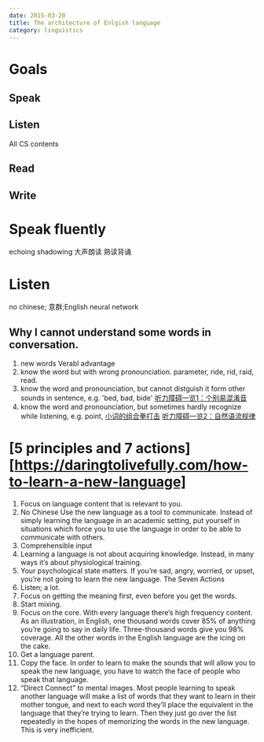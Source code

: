 ```yaml
---
date: 2015-03-20
title: The architecture of Enlgish language
category: linguistics
---
```

# Goals
## Speak 

## Listen
All CS contents
## Read
## Write

# Speak fluently
echoing
shadowing
大声朗读
熟读背诵

# Listen
no chinese; 意群;English neural network
## Why I cannot understand some words in conversation.
1. new words
Verabl advantage
2. know the word but with wrong pronounciation. parameter, ride, rid, raid, read.
3. know the word and pronounciation, but cannot distguish it form other sounds in sentence, e.g. 'bed, bad, bide'
[听力障碍一览1：个别易混淆音][1]
4. know the word and pronounciation, but sometimes hardly recognize while listening, e.g. point, [小词的组合拳打击][4]
[听力障碍一览2：自然语流规律][2]

# [5 principles and 7 actions][https://daringtolivefully.com/how-to-learn-a-new-language]
1. Focus on language content that is relevant to you.
2. No Chinese 
Use the new language as a tool to communicate. Instead of simply learning the language in an academic setting, put yourself in situations which force you to use the language in order to be able to communicate with others.
3. Comprehensible input
4. Learning a language is not about acquiring knowledge. Instead, in many ways it’s about physiological training.
5. Your psychological state matters. If  you’re  sad,  angry,  worried,  or upset, you’re  not  going  to  learn the new language. 
The Seven Actions
1. Listen; a lot. 
2. Focus on getting the meaning first, even before you get the words. 
3. Start mixing.
4. Focus on the core. With every language there’s high frequency content. As an illustration, in English, one thousand words cover 85% of anything you’re going to say in daily life. Three-thousand words give you 98% coverage. All the other words in the English language are the icing on the cake.
5. Get a language parent.
6. Copy the face.  In order to learn to make the sounds that will allow you to speak the new language, you have to watch the face of people who speak that language. 
7. “Direct Connect” to mental images. Most people learning to speak another language will make a list of words that they want to learn in their mother tongue, and next to each word they’ll place the equivalent in the language that they’re trying to learn. Then they just go over the list repeatedly in the hopes of memorizing the words in the new language. This is very inefficient.

[1]: https://site.douban.com/195274/widget/notes/14547979/note/401586875/
[2]: https://site.douban.com/195274/widget/notes/14547979/note/401594731/
[4]: https://zhihu.com/question/29593355/answer/88599805
